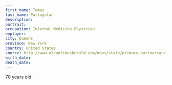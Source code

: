 ```yaml
---
first_name: Tomas
last_name: Pattugalan
description: 
portrait: 
occupation: Internal Medicine Physician
employer: 
city: Queens
province: New York
country: United States
source: http://www.oleantimesherald.com/news/state/primary-partnercare-loses-primary-care-physician-to-covid-19/article_4faacd53-2389-5770-bc04-ad4907f13e22.html
birth_date: 
death_date: 
---
```


70 years old.